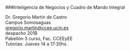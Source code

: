 ###Inteligencia de Negocios y Cuadro de Mando Integral

Dr. Gregorio Martín de Castro<BR>
Campus Somosaguas<BR>
gregorio.martin@ccee.ucm.es<BR>
despacho 201B<BR>
Pabellón 3 curso, Fac. CCEEyEE<BR>
Tutorias: Jueves 14 a 17:30hs.<BR>





